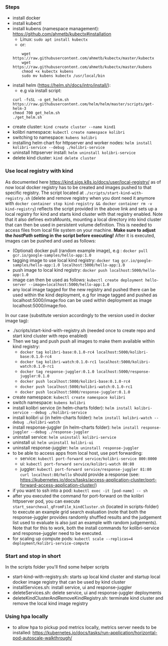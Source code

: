 ### Steps
- install docker
- install kubectl
- install kubens (namespace management): https://github.com/ahmetb/kubectx#installation
    - Linux: ```sudo apt install kubectx```
    - or: 
  ``` 
      wget https://raw.githubusercontent.com/ahmetb/kubectx/master/kubectx
      wget https://raw.githubusercontent.com/ahmetb/kubectx/master/kubens
      chmod +x kubectx kubens
      sudo mv kubens kubectx /usr/local/bin
  ```
- install helm (https://helm.sh/docs/intro/install/):
  - e.g via install script:
  ```
  curl -fsSL -o get_helm.sh https://raw.githubusercontent.com/helm/helm/master/scripts/get-helm-3
  chmod 700 get_helm.sh
  ./get_helm.sh
  ```
- create cluster: ```kind create cluster --name kind1```
- kolibri namespace: ```kubectl create namespace kolibri```
- switching to namespace: ```kubens kolibri```
- installing helm chart for httpserver and worker nodes: 
  ```helm install kolibri-service --debug ./kolibri-service```
- uninstall httpserver install: ```helm uninstall kolibri-service```
- delete kind cluster: ```kind delete cluster```


### Use local registry with kind
As documented here https://kind.sigs.k8s.io/docs/user/local-registry/
as of now local docker registry has to be created and images pushed to 
that specific registry. The script located at ```./scripts/start-kind-with-registry.sh```
(delete and remove registry when you dont need it anymore with 
```docker container stop kind-registry && docker container rm -v kind-registry```)
reflects the script provided in the above link and sets up a local registry
for kind and starts kind cluster with that registry enabled.
Note that it also defines extraMounts, mounting a local directory into kind cluster that 
can then be used in persistent volume definition. This is needed to access files from local file
system on your machine. **Make sure to adjust the _hostPath_ setting in the script before executing!** 
After it is executed, images can be pushed and used as follows:
- (Optional) docker pull (random example image), e.g : ```docker pull gcr.io/google-samples/hello-app:1.0```
- tagging image to use local kind registry: ```docker tag gcr.io/google-samples/hello-app:1.0 localhost:5000/hello-app:1.0```
- push image to local kind registry: ```docker push localhost:5000/hello-app:1.0```
- image can then be used as follows: ```kubectl create deployment hello-server --image=localhost:5000/hello-app:1.0```
- any local image tagged for the new registry and pushed there 
  can be used within the kind deployment, e.g for image tagged and pushed as localhost:5000/image:foo
  can be used within deployment as image localhost:5000/image:foo.
  
In our case (substitute version accordingly to the version used in docker image tag):
- ./scripts/start-kind-with-registry.sh (needed once to create repo and start kind cluster with repo enabled)
- Then we tag and push push all images to make them available within kind registry:
  - ```docker tag kolibri-base:0.1.0-rc4 localhost:5000/kolibri-base:0.1.0-rc4```
  - ```docker tag kolibri-watch:0.1.0-rc1 localhost:5000/kolibri-watch:0.1.0-rc1```
  - ```docker tag response-juggler:0.1.0 localhost:5000/response-juggler:0.1.0```
  - ```docker push localhost:5000/kolibri-base:0.1.0-rc4```
  - ```docker push localhost:5000/kolibri-watch:0.1.0-rc1```
  - ```docker push localhost:5000/response-juggler:0.1.0```
- create namespace: ```kubectl create namespace kolibri```  
- switch namespace: ```kubens kolibri```  
- install kolibri service (in helm-charts folder): ```helm install kolibri-service --debug ./kolibri-service```
- install kolibri ui (in helm-charts folder): ```helm install kolibri-watch --debug ./kolibri-watch```
- install response-juggler (in helm-charts folder): ```helm install response-juggler --debug ./response-juggler```
- uninstall service: ```helm uninstall kolibri-service```
- uninstall ui: ```helm uninstall kolibri-ui```
- uninstall response-juggler: ```helm uninstall response-juggler```
- to be able to access apps from local host, use port forwarding: 
  - service: ```kubectl port-forward service/kolibri-service 800:8000```
  - ui: ```kubectl port-forward service/kolibri-watch 80:80```
  - juggler: ```kubectl port-forward service/response-juggler 81:80```
``` curl localhost:80/hello``` should provide a response (see: https://kubernetes.io/docs/tasks/access-application-cluster/port-forward-access-application-cluster/)
- if you want to ssh into a pod: ```kubectl exec -it [pod-name] -- sh``` 
- after you executed the command for port-forward on the kolibri httpserver pod, you can execute ```start_searcheval_qFromFile_kindCluster.sh```
  (located in scripts-folder) to execute an example grid search evaluation (note that both the response-juggler provides randomly
  shuffled results and the judgement list used to evaluate is also just an example with random judgements).
  Note that for this to work, both the install commands for kolibri-service and response-juggler need to be executed.
- for scaling up compute pods: ```kubectl scale --replicas=4 deployment/kolibri-service-compute```

### Start and stop in short
In the scripts folder you'll find some helper scripts
- start-kind-with-registry.sh: starts up local kind cluster and startup local docker image registry that can be used by kind cluster
- installServices.sh: install service, ui and response-juggler
- deleteServices.sh: delete service, ui and response-juggler deployments
- deleteKindClusterAndRemoveKindRegistry.sh: terminate kind cluster and remove the local kind image registry

### Using hpa locally
- to allow hpa to pickup pod metrics locally, metrics server needs to be installed:
https://kubernetes.io/docs/tasks/run-application/horizontal-pod-autoscale-walkthrough/